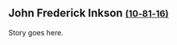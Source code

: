 ## John Frederick Inkson <small>[(10‑81‑16)](https://brisbane.discovereverafter.com/profile/32009668 "Go to Memorial Information" )</small>

Story goes here. 